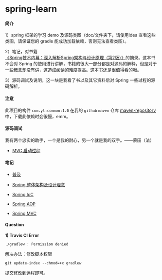 # spring-learn
#### 简介
1）spring 框架的学习 demo 及源码类图（doc/文件夹下，请使用Idea 查看这些类图，请保证您的 gradle 能成功加载依赖，否则无法查看类图）。

2）笔记，对书籍 [《Spring技术内幕：深入解析Spring架构与设计原理（第2版）》](https://www.amazon.cn/dp/B0077K9ZXY/ref=sr_1_1?s=books&ie=UTF8&qid=1533693228&sr=1-1&keywords=Spring+%E6%8A%80%E6%9C%AF%E5%86%85%E5%B9%95)的摘录。这本书不会对 Spring 的使用进行讲解，书籍的很大一部分都是对源码的解释，但是对于一些概念却没有讲，这造成阅读的难度提高。这本书还是很值得看的哦。

3）源码调试及说明，这一块是我看了书以及其它资料后对 Spring 一些过程的源码解析。

#### 注意

此项目的构件 `com.yl:common:1.0` 在我的 `github` `maven` 仓库 [maven-repository](https://github.com/YuanLicc/maven-repository) 中，下载此依赖时会很慢，emm。

#### 源码调试

我有两个忠实的助手，一个是我的耐心，另一个就是我的双手。——蒙田（法） 

- [MVC 启动过程](./doc/notes/MVCStart.md)

#### 笔记

- [普及](./doc/notes/OtherBasic.md)

- [Spring 整体架构及设计理念](./doc/notes/SpringFramework.md)
- [Spring IoC](./doc/notes/SpringIoC.md)
- [Spring AOP](./doc/notes/SpringAOP.md)
- [Spring MVC](./doc/notes/SpringMVC.md)

#### Question

**1)  Travis CI Error**

```shell
./gradlew : Permission denied
```

解决办法：修改脚本权限

```shell
git update-index --chmod=+x gradlew
```

提交修改到远程即可。
